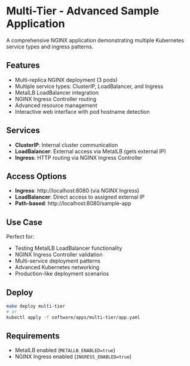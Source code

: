 # Multi-Tier - Advanced Sample Application

A comprehensive NGINX application demonstrating multiple Kubernetes service types and ingress patterns.

## Features
- Multi-replica NGINX deployment (3 pods)
- Multiple service types: ClusterIP, LoadBalancer, and Ingress
- MetalLB LoadBalancer integration
- NGINX Ingress Controller routing
- Advanced resource management
- Interactive web interface with pod hostname detection

## Services
- **ClusterIP**: Internal cluster communication
- **LoadBalancer**: External access via MetalLB (gets external IP)
- **Ingress**: HTTP routing via NGINX Ingress Controller

## Access Options
- **Ingress**: http://localhost:8080 (via NGINX Ingress)
- **LoadBalancer**: Direct access to assigned external IP
- **Path-based**: http://localhost:8080/sample-app

## Use Case
Perfect for:
- Testing MetalLB LoadBalancer functionality
- NGINX Ingress Controller validation
- Multi-service deployment patterns
- Advanced Kubernetes networking
- Production-like deployment scenarios

## Deploy
```bash
make deploy multi-tier
# or
kubectl apply -f software/apps/multi-tier/app.yaml
```

## Requirements
- MetalLB enabled (`METALLB_ENABLED=true`)
- NGINX Ingress enabled (`INGRESS_ENABLED=true`)

